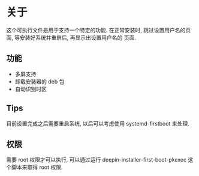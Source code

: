 # 关于
这个可执行文件是用于支持一个特定的功能.
在正常安装时, 跳过设置用户名的页面, 等安装好系统并重启后, 再显示出设置用户名的
页面.

## 功能
* 多屏支持
* 卸载安装器的 deb 包
* 自动识别时区

## Tips
目前设置完成之后需要重启系统, 以后可以考虑使用 systemd-firstboot 来处理.

## 权限
需要 root 权限才可以执行, 可以通过运行 deepin-installer-first-boot-pkexec
这个脚本来取得 root 权限.